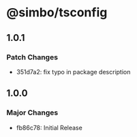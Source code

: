 # @simbo/tsconfig

## 1.0.1

### Patch Changes

- 351d7a2: fix typo in package description

## 1.0.0

### Major Changes

- fb86c78: Initial Release
